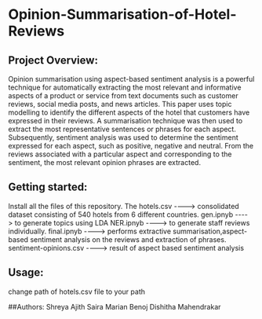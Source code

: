 # Opinion-Summarisation-of-Hotel-Reviews
## Project Overview:
Opinion summarisation using aspect-based sentiment analysis is a powerful technique for automatically extracting the most relevant and informative aspects of a product or service from text documents such as customer reviews, social media posts, and news articles. This paper uses topic modelling to identify the different aspects of the hotel that customers have expressed in their reviews. A summarisation technique was then used to extract the most representative sentences or phrases for each aspect. Subsequently, sentiment analysis was used to determine the sentiment expressed for each aspect, such as positive, negative and neutral. From the reviews associated with a particular aspect and corresponding to the sentiment, the most relevant opinion phrases are extracted. 

## Getting started:
Install all the files of this repository.
The hotels.csv          ---->  consolidated dataset consisting of 540 hotels from 6 different countries.
gen.ipnyb               ---->   to generate topics using LDA
NER.ipnyb               ---->   to generate staff reviews individually.
final.ipnyb             ---->  performs extractive summarisation,aspect-based sentiment analysis on the reviews and extraction of phrases.
sentiment-opinions.csv  ----> result of aspect based sentiment analysis

## Usage: 
change path of hotels.csv file to your path

##Authors:
Shreya Ajith
Saira Marian Benoj
Dishitha Mahendrakar
